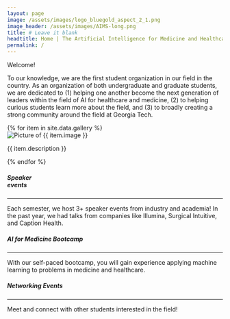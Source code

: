 ```yaml
---
layout: page
image: /assets/images/logo_bluegold_aspect_2_1.png
image_header: /assets/images/AIMS-long.png
title: # Leave it blank
headtitle: Home | The Artificial Intelligence for Medicine and Healthcare Society
permalink: /
---
```

<div id="home">
  <div class="row">
    <div class="col-lg-5">
      <div class="vspace-md"></div>
      <p>
        <span id="welcome">Welcome! </span> 
      </p>
      <p>
        To our knowledge, we are the first student organization in our field in the country. As an organization of both undergraduate and graduate students, we are dedicated to (1) helping one another become the next generation of leaders within the field of AI for healthcare and medicine, (2) to helping curious students learn more about the field, and (3) to broadly creating a strong community around the field at Georgia Tech.
      </p>
    </div>
    <!-- <div class="col-lg-1"></div> -->
    <div class="col-lg-7">
      <div class="carousel">
       {% for item in site.data.gallery %}
          <div>
          <img class="w-100" alt="Picture of {{ item.image }}" src="{{ item.image | prepend: site.baseurl }}" />
          <p>{{ item.description }}</p>
          </div>
        {% endfor %}
      </div>
    </div>
  </div>
  <div class="vspace-lg"></div>

  <div class="row justify-content-center">
      <div class="col-lg-3 col-md-12 col-sm-12">
        <div class="card">
          <div class="card-body">
            <h5 class="group-name text-center">
                Speaker <br> events
            </h5>
            <div class="card-text">              
              <hr>
              Each semester, we host 3+ speaker events from industry and academia! In the past year, we had talks from companies like Illumina, Surgical Intuitive, and Caption Health. 
            </div>
          </div>
        </div>
      </div>
      <div class="col-lg-3 col-md-12 col-sm-12">
        <div class="card">
          <div class="card-body">
            <h5 class="group-name text-center">
                AI for Medicine Bootcamp
            </h5>
            <div class="card-text">              
              <hr>
              With our self-paced bootcamp, you will gain experience applying machine learning to problems in medicine and healthcare. 
            </div>
          </div>
        </div>
      </div>
      <div class="col-lg-3 col-md-12 col-sm-12">
        <div class="card">
          <div class="card-body">
            <h5 class="group-name text-center">
                Networking Events
            </h5>
            <div class="card-text">              
              <hr>
              Meet and connect with other students interested in the field! 
            </div>
          </div>
        </div>
      </div>



<script>
  $('.carousel').slick({
    autoplay: true,
    arrows: false,
    autoplaySpeed: 4000,
    infinite: true,
    speed: 300,
    slidesToShow: 1
  });
</script>



<script>
    $('.news-item').click(e => {

        if ($(e.currentTarget).hasClass('active-news-item')) {
            $(e.currentTarget).removeClass('active-news-item');

            $('.news-item .description').css('display', 'none');

            $('.short-description').addClass('collapsed');

            $('.thumbnail-container').removeClass('col-lg-12');
            $('.thumbnail-container').addClass('col-lg-5');

            $('.short-description-container').removeClass('col-lg-12');
            $('.short-description-container').addClass('col-lg-5');

        } else {
            $('.news-item').removeClass('active-news-item');
            $(e.currentTarget).addClass('active-news-item');

            $('.news-item .description').css('display', 'none');
            $(e.currentTarget).find('.description').css('display', 'block');

            $(e.currentTarget).find('.collapsed').removeClass('collapsed');

            $('.thumbnail-container').removeClass('col-lg-12');
            $('.thumbnail-container').addClass('col-lg-5');
            $(e.currentTarget).find('.thumbnail-container').removeClass('col-lg-5');
            $(e.currentTarget).find('.thumbnail-container').addClass('col-lg-12');

            $('.short-description-container').removeClass('col-lg-12');
            $('.short-description-container').addClass('col-lg-5');
            $(e.currentTarget).find('.short-description-container').removeClass('col-lg-5');
            $(e.currentTarget).find('.short-description-container').addClass('col-lg-12');
        }
    });
</script>